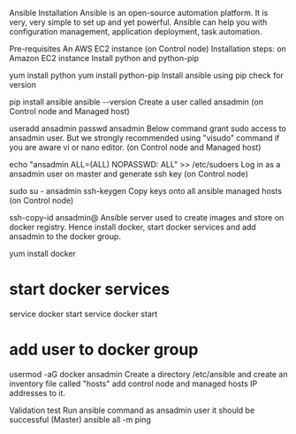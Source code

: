 Ansible Installation
Ansible is an open-source automation platform. It is very, very simple to set up and yet powerful. Ansible can help you with configuration management, application deployment, task automation.

Pre-requisites
An AWS EC2 instance (on Control node)
Installation steps:
on Amazon EC2 instance
Install python and python-pip

yum install python
yum install python-pip
Install ansible using pip check for version

pip install ansible
ansible --version
Create a user called ansadmin (on Control node and Managed host)

useradd ansadmin
passwd ansadmin
Below command grant sudo access to ansadmin user. But we strongly recommended using "visudo" command if you are aware vi or nano editor. (on Control node and Managed host)

echo "ansadmin ALL=(ALL) NOPASSWD: ALL" >> /etc/sudoers
Log in as a ansadmin user on master and generate ssh key (on Control node)

sudo su - ansadmin
ssh-keygen
Copy keys onto all ansible managed hosts (on Control node)

ssh-copy-id ansadmin@<target-server>
Ansible server used to create images and store on docker registry. Hence install docker, start docker services and add ansadmin to the docker group.

yum install docker

# start docker services 
service docker start
service docker start 

# add user to docker group 
usermod -aG docker ansadmin
Create a directory /etc/ansible and create an inventory file called "hosts" add control node and managed hosts IP addresses to it.

Validation test
Run ansible command as ansadmin user it should be successful (Master)
ansible all -m ping
